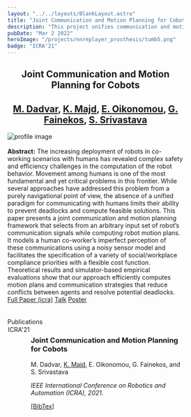 ```yaml
---
layout: "../../layouts/BlankLayout.astro"
title: "Joint Communication and Motion Planning for Cobots"
description: "This project unifies communication and motion planning to enrich human-robot interaction, to prevent potential deadlocks and freezing situations, and to maintain the planning efficiency in terms of raveled distances."
pubDate: "Mar 2 2022"
heroImage: "/projects/nnreplayer_prosthesis/tumb5.png"
badge: "ICRA'21"
---
```

<style>
    * {
      box-sizing: border-box;
    }

    /* Create two unequal columns that floats next to each other */
    .column {
      float: left;
      padding: 1px;
    }

    .left {
      width: 13%;
    }

    .right {
      width: 87%;
    }

    /* Clear floats after the columns */
    .row:after {
      content: "";
      display: table;
      clear: both;
    }
</style>
<div class="mb-5">
    <h2 style="text-align:center " id="center" class="text-4xl w-full font-bold ">Joint Communication and Motion Planning for Cobots</h2>
  </div>
<div class="mb-5">
    <h2 style="text-align:center" id="center" class="font-light text-2xl w-full font-bold "><a
        href="https://www.mdadvar.net/home"
        >M. Dadvar</a
      >, <a
        href="https://k1majd.github.io"
        >K. Majd</a
      >, <a 
        href="https://www.linkedin.com/in/elena-oikonomou/"
        >E. Oikonomou</a
      >, <a
        href="https://fainekos.net"
        >G. Fainekos</a
      >, <a
        href="http://siddharthsrivastava.net"
        >S.
        Srivastava</a
      ></h2>
  </div>
<div>
    <img
        src="/projects/nnreplayer_prosthesis/tumb4.jpg"
        alt="profile image"
    />
</div>
<br />
<div>
<div class="mb-10 text-justify">
    <b> Abstract:</b> 
     The increasing deployment of robots in co-working scenarios with humans has revealed complex safety and efficiency challenges in the computation of the robot behavior. Movement among humans is one of the most fundamental and yet critical problems in this frontier. While several approaches have addressed this problem from a purely navigational point of view, the absence of a unified paradigm for communicating with humans limits their ability to prevent deadlocks and compute feasible solutions. This paper presents a joint communication and motion planning framework that selects from an arbitrary input set of robot’s communication signals while computing robot motion plans. It models a human co-worker’s imperfect perception of these communications using a noisy sensor model and facilitates the specification of a variety of social/workplace compliance priorities with a flexible cost function. Theoretical results and simulator-based empirical evaluations show that our approach efficiently computes motion plans and communication strategies that reduce conflicts between agents and resolve potential deadlocks. 
  </div>
<div class=" col-xs-12 col-sm-2 ">
<div class="center">
    <div id="col_inner_id-638fba18b86c0" class="fw-col-inner" data-paddings="0px 0px 0px 0px">
		<a href="https://arxiv.org/pdf/2109.14004.pdf" target="_blank" id="button_35873d1d8b5611a5c514ec3437e68163" class="btn btn-primary" data-mtop="0" data-mbottom="0">Full Paper (icra)</a>
    <a href="https://www.youtube.com/watch?v=rFjrwiD0pSE&t=4s" target="_blank" id="button_c260602177e94629b947d73881f0eb0a" class="btn btn-primary" data-mtop="0" data-mbottom="0">Talk</a>
    <a href="/posters/poster_ICRA2022.png" target="_blank" id="button_c260602177e94629b947d73881f0eb0a" class="btn btn-primary" data-mtop="0" data-mbottom="0">Poster</a>
    </div>
</div>
</div>
<br />
<br />
</div>
  <div class="mb-5">
    <div class="text-3xl w-full font-bold">Publications</div>
  </div>
  <div class="row">
    <div class="column left">
      <span class="badge">ICRA'21</span>
    </div>
    <div class="column right">
      <h3 class="font-semibold mb-0.2 text-justify">
        Joint Communication and Motion Planning for Cobots
      </h3>
      <p class="font-light text-sm">
        M. Dadvar, <ins>K. Majd</ins>, E. Oikonomou, G. Fainekos, and S.
        Srivastava
      </p>
      <i class="font-light text-sm">
        IEEE International Conference on Robotics and Automation (ICRA), 2021.
      </i>
      <p class="my-2 text-justify"></p>
      <a href="/bib/icra22.txt">[BibTex]</a>
    </div>
  </div>